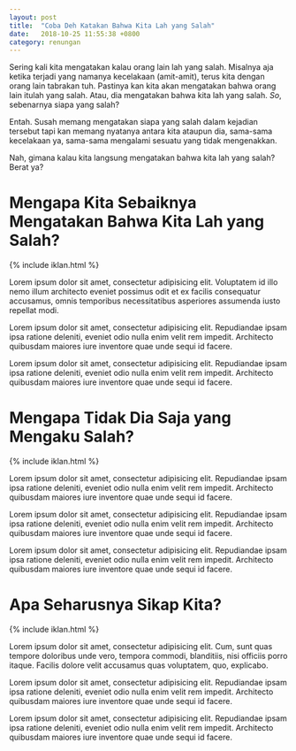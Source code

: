 ```yaml
---
layout: post
title:  "Coba Deh Katakan Bahwa Kita Lah yang Salah"
date:   2018-10-25 11:55:38 +0800
category: renungan
---
```


Sering kali kita mengatakan kalau orang lain lah yang salah. Misalnya aja ketika terjadi yang namanya kecelakaan (amit-amit), terus kita dengan orang lain tabrakan tuh. Pastinya kan kita akan mengatakan bahwa orang lain itulah yang salah. Atau, dia mengatakan bahwa kita lah yang salah. _So_, sebenarnya siapa yang salah?

Entah. Susah memang mengatakan siapa yang salah dalam kejadian tersebut tapi kan memang nyatanya antara kita ataupun dia, sama-sama kecelakaan ya, sama-sama mengalami sesuatu yang tidak mengenakkan.

Nah, gimana kalau kita langsung mengatakan bahwa kita lah yang salah? Berat ya? 

# Mengapa Kita Sebaiknya Mengatakan Bahwa Kita Lah yang Salah?

{% include iklan.html %}

Lorem ipsum dolor sit amet, consectetur adipisicing elit. Voluptatem id illo nemo illum architecto eveniet possimus odit et ex facilis consequatur accusamus, omnis temporibus necessitatibus asperiores assumenda iusto repellat modi.

Lorem ipsum dolor sit amet, consectetur adipisicing elit. Repudiandae ipsam ipsa ratione deleniti, eveniet odio nulla enim velit rem impedit. Architecto quibusdam maiores iure inventore quae unde sequi id facere.

Lorem ipsum dolor sit amet, consectetur adipisicing elit. Repudiandae ipsam ipsa ratione deleniti, eveniet odio nulla enim velit rem impedit. Architecto quibusdam maiores iure inventore quae unde sequi id facere.

# Mengapa Tidak Dia Saja yang Mengaku Salah?

{% include iklan.html %}

Lorem ipsum dolor sit amet, consectetur adipisicing elit. Repudiandae ipsam ipsa ratione deleniti, eveniet odio nulla enim velit rem impedit. Architecto quibusdam maiores iure inventore quae unde sequi id facere.

Lorem ipsum dolor sit amet, consectetur adipisicing elit. Repudiandae ipsam ipsa ratione deleniti, eveniet odio nulla enim velit rem impedit. Architecto quibusdam maiores iure inventore quae unde sequi id facere.

Lorem ipsum dolor sit amet, consectetur adipisicing elit. Repudiandae ipsam ipsa ratione deleniti, eveniet odio nulla enim velit rem impedit. Architecto quibusdam maiores iure inventore quae unde sequi id facere.

# Apa Seharusnya Sikap Kita?

{% include iklan.html %}

Lorem ipsum dolor sit amet, consectetur adipisicing elit. Cum, sunt quas tempore doloribus unde vero, tempora commodi, blanditiis, nisi officiis porro itaque. Facilis dolore velit accusamus quas voluptatem, quo, explicabo.

Lorem ipsum dolor sit amet, consectetur adipisicing elit. Repudiandae ipsam ipsa ratione deleniti, eveniet odio nulla enim velit rem impedit. Architecto quibusdam maiores iure inventore quae unde sequi id facere.

Lorem ipsum dolor sit amet, consectetur adipisicing elit. Repudiandae ipsam ipsa ratione deleniti, eveniet odio nulla enim velit rem impedit. Architecto quibusdam maiores iure inventore quae unde sequi id facere.